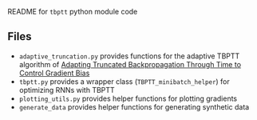 README for `tbptt` python module code

## Files
* `adaptive_truncation.py` provides functions for the adaptive TBPTT algorithm of [Adapting Truncated Backpropagation Through Time to Control Gradient Bias]()
* `tbptt.py` provides a wrapper class (`TBPTT_minibatch_helper`) for optimizing RNNs with TBPTT
* `plotting_utils.py` provides helper functions for plotting gradients
* `generate_data` provides helper functions for generating synthetic data

